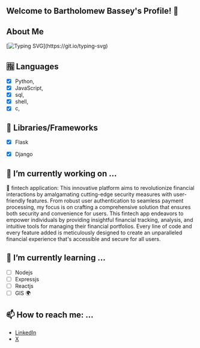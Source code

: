 
## Welcome to Bartholomew Bassey's Profile! 👋

## About Me
[![Typing SVG](https://readme-typing-svg.herokuapp.com?font=Fira+Code&pause=1000&color=F718D4&random=false&width=550&height=100&lines=I'm+a+passionate+software+developer+;+with+a+love+for+creating+innovative+solutions;My+interests+range+from+backend+development;to+Gis+development+and+everything+in+between.)](https://git.io/typing-svg)


## :u6307: Languages
- [x] Python, 
- [x] JavaScript,
- [x] sql,
- [x] shell,
- [x] c,
## :firecracker: Libraries/Frameworks
- [x] Flask
- [x] Django

        

## 🔭 I’m currently working on ...
:atm: fintech application: This innovative platform aims to revolutionize financial interactions by amalgamating cutting-edge security measures with user-friendly features. From robust user authentication to seamless payment processing, my focus is on crafting a comprehensive solution that ensures both security and convenience for users. This fintech app endeavors to empower individuals by providing insightful financial tracking, analysis, and intuitive tools for managing their financial portfolios. Every line of code and every feature added is meticulously designed to create an unparalleled financial experience that's accessible and secure for all users.

## 🌱 I’m currently learning ...
- [ ] Nodejs
- [ ] Expressjs
- [ ] Reactjs
- [ ] GIS :earth_africa:

## 📫 How to reach me: ...
- [LinkedIn](https://www.linkedin.com/in/bartholomew-bassey1)
- [ X ](https://twitter.com/barthbassey1)

<!--
**barth007/barth007** is a ✨ _special_ ✨ repository because its `README.md` (this file) appears on your GitHub profile.

Here are some ideas to get you started:

- 🔭 I’m currently working on ...
- 🌱 I’m currently learning ...
- 👯 I’m looking to collaborate on ...
- 🤔 I’m looking for help with ...
- 💬 Ask me about ...
- 📫 How to reach me: ...
- 😄 Pronouns: ...
- ⚡ Fun fact: ...
-->
